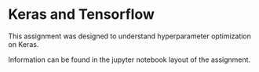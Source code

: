 # Keras and Tensorflow

This assignment was designed to understand hyperparameter optimization on Keras. 

Information can be found in the jupyter notebook layout of the assignment. 
